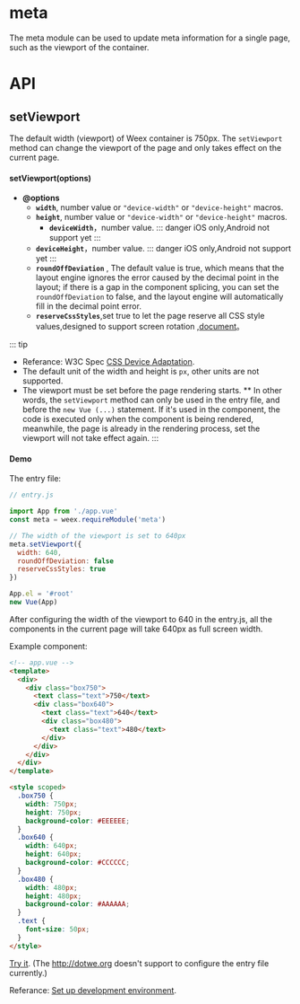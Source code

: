 # meta

The meta module can be used to update meta information for a single page, such as the viewport of the container.

# API

## setViewport

The default width (viewport) of Weex container is 750px. The `setViewport` method can change the viewport of the page and only takes effect on the current page.

#### setViewport(options)

* **@options**
  * **`width`**, number value or `"device-width"` or `"device-height"` macros.
  * **`height`**, number value or `"device-width"` or `"device-height"` macros.
    * **`deviceWidth`**，number value.
  ::: danger
  iOS only,Android not support yet
  :::
  * **`deviceHeight`**，number value.
  ::: danger
  iOS only,Android not support yet
  :::
  * **`roundOffDeviation`** <Badge text="0.20.0+" type="warn" vertical="middle"/>, The default value is true, which means that the layout engine ignores the error caused by the decimal point in the layout; if there is a gap in the component splicing, you can set the `roundOffDeviation` to false, and the layout engine will automatically fill in the decimal point error.
  * **`reserveCssStyles`**,set true to let the page reserve all CSS style values,designed to support screen rotation
,[document](https://weex.apache.org/guide/advanced/multi-size-screen.html)。

::: tip
* Referance: W3C Spec [CSS Device Adaptation](https://drafts.csswg.org/css-device-adapt/#viewport-meta).
* The default unit of the width and height is `px`, other units are not supported.
* The viewport must be set before the page rendering starts. ** In other words, the `setViewport` method can only be used in the entry file, and before the `new Vue (...)` statement. If it's used in the component, the code is executed only when the component is being rendered, meanwhile, the page is already in the rendering process, set the viewport will not take effect again.
:::

#### Demo

The entry file:

```js
// entry.js

import App from './app.vue'
const meta = weex.requireModule('meta')

// The width of the viewport is set to 640px
meta.setViewport({
  width: 640,
  roundOffDeviation: false
  reserveCssStyles: true
})

App.el = '#root'
new Vue(App)
```

After configuring the width of the viewport to 640 in the entry.js, all the components in the current page will take 640px as full screen width.

Example component:

```html
<!-- app.vue -->
<template>
  <div>
    <div class="box750">
      <text class="text">750</text>
      <div class="box640">
        <text class="text">640</text>
        <div class="box480">
          <text class="text">480</text>
        </div>
      </div>
    </div>
  </div>
</template>

<style scoped>
  .box750 {
    width: 750px;
    height: 750px;
    background-color: #EEEEEE;
  }
  .box640 {
    width: 640px;
    height: 640px;
    background-color: #CCCCCC;
  }
  .box480 {
    width: 480px;
    height: 480px;
    background-color: #AAAAAA;
  }
  .text {
    font-size: 50px;
  }
</style>
```

[Try it](http://dotwe.org/vue/7d0302fe499ab08afdb12a376c646b59). (The http://dotwe.org doesn't support to configure the entry file currently.)

Referance: [Set up development environment](../../guide/develop/setup-develop-environment.html).
